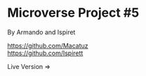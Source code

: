 # Microverse Project #5
By Armando and Ispiret

https://github.com/Macatuz<br>
https://github.com/Ispirett

Live Version =>
